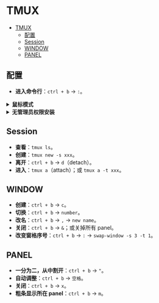 # TMUX

- [TMUX](#tmux)
  - [配置](#配置)
  - [Session](#session)
  - [WINDOW](#window)
  - [PANEL](#panel)

## 配置

- **进入命令行**：`ctrl + b` -> `:`。

<details>
<summary><b>鼠标模式</b></summary>
<p>

进入命令行，输入 `set -g mouse on`，即可开启鼠标模式。

在鼠标模式关闭的情况下，可以右键复制粘贴。在鼠标模式开启时，要同时按住 `shift`。

</p>
</details>

<details>
<summary><b>无管理员权限安装</b></summary>
<p>

参见[脚本](https://gist.github.com/ryin/3106801)；网友在不断更新。

修改环境变量：

- `vim ~/.bashrc`
- 在文件末尾添加：`export PATH=$PATH:/home/x/local/bin`。
- `source ~/.bashrc`

</p>
</details>

## Session

- **查看**：`tmux ls`。
- **创建**：`tmux new -s xxx`。
- **离开**：`ctrl + b` -> `d`（detach）。
- **进入**：`tmux a`（attach）；或 `tmux a -t xxx`。

## WINDOW

- **创建**：`ctrl + b` -> `c`。
- **切换**：`ctrl + b` -> `number`。
- **改名**：`ctrl + b` -> `,` -> `new name`。
- **关闭**：`ctrl + b` -> `&`；或关掉所有 panel。
- **改变窗格序号**：`ctrl + b` -> `:` -> `swap-window -s 3 -t 1`。

## PANEL

- **一分为二，从中割开**：`ctrl + b` -> `"`。
- **自动调整**：`ctrl + b` -> `空格`。
- **关闭**：`ctrl + b` -> `x`。
- **粗条显示所在 panel**：`ctrl + b` -> `m`。
